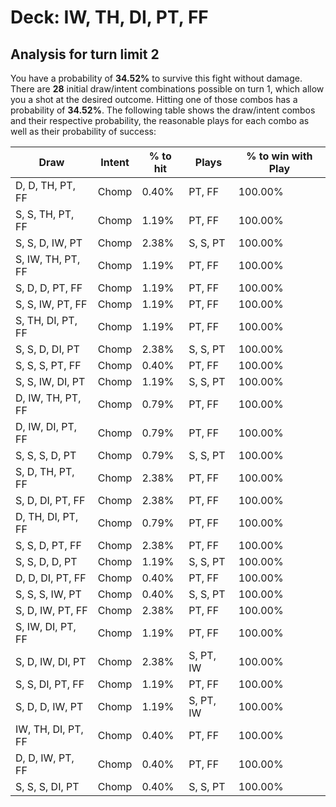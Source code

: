 # Deck: IW, TH, DI, PT, FF
## Analysis for turn limit 2
You have a probability of **34.52%** to survive this fight without damage. There are **28** initial draw/intent combinations possible on turn 1, which allow you a shot at the desired outcome. Hitting one of those combos has a probability of **34.52%**.
The following table shows the draw/intent combos and their respective probability, the reasonable plays for each combo as well as their probability of success:

|Draw|Intent|% to hit|Plays|% to win with Play|
|----|------|--------|-----|------------------|
|D, D, TH, PT, FF|Chomp|0.40%|PT, FF|100.00%|
|S, S, TH, PT, FF|Chomp|1.19%|PT, FF|100.00%|
|S, S, D, IW, PT|Chomp|2.38%|S, S, PT|100.00%|
|S, IW, TH, PT, FF|Chomp|1.19%|PT, FF|100.00%|
|S, D, D, PT, FF|Chomp|1.19%|PT, FF|100.00%|
|S, S, IW, PT, FF|Chomp|1.19%|PT, FF|100.00%|
|S, TH, DI, PT, FF|Chomp|1.19%|PT, FF|100.00%|
|S, S, D, DI, PT|Chomp|2.38%|S, S, PT|100.00%|
|S, S, S, PT, FF|Chomp|0.40%|PT, FF|100.00%|
|S, S, IW, DI, PT|Chomp|1.19%|S, S, PT|100.00%|
|D, IW, TH, PT, FF|Chomp|0.79%|PT, FF|100.00%|
|D, IW, DI, PT, FF|Chomp|0.79%|PT, FF|100.00%|
|S, S, S, D, PT|Chomp|0.79%|S, S, PT|100.00%|
|S, D, TH, PT, FF|Chomp|2.38%|PT, FF|100.00%|
|S, D, DI, PT, FF|Chomp|2.38%|PT, FF|100.00%|
|D, TH, DI, PT, FF|Chomp|0.79%|PT, FF|100.00%|
|S, S, D, PT, FF|Chomp|2.38%|PT, FF|100.00%|
|S, S, D, D, PT|Chomp|1.19%|S, S, PT|100.00%|
|D, D, DI, PT, FF|Chomp|0.40%|PT, FF|100.00%|
|S, S, S, IW, PT|Chomp|0.40%|S, S, PT|100.00%|
|S, D, IW, PT, FF|Chomp|2.38%|PT, FF|100.00%|
|S, IW, DI, PT, FF|Chomp|1.19%|PT, FF|100.00%|
|S, D, IW, DI, PT|Chomp|2.38%|S, PT, IW|100.00%|
|S, S, DI, PT, FF|Chomp|1.19%|PT, FF|100.00%|
|S, D, D, IW, PT|Chomp|1.19%|S, PT, IW|100.00%|
|IW, TH, DI, PT, FF|Chomp|0.40%|PT, FF|100.00%|
|D, D, IW, PT, FF|Chomp|0.40%|PT, FF|100.00%|
|S, S, S, DI, PT|Chomp|0.40%|S, S, PT|100.00%|
